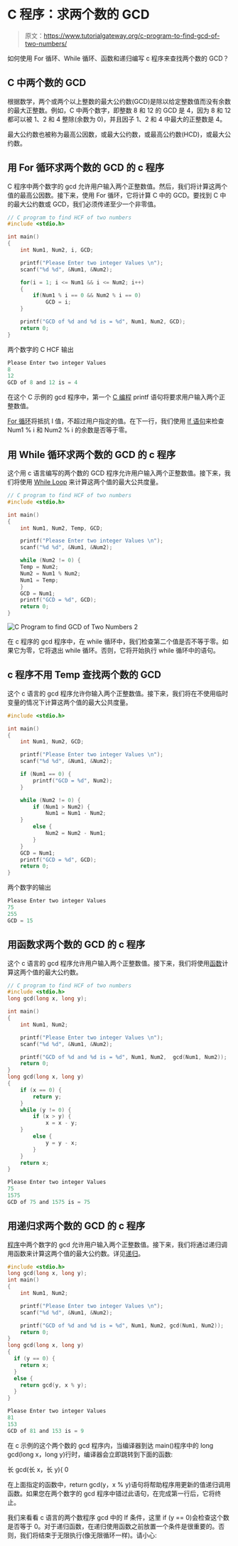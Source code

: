 # C 程序：求两个数的 GCD 

> 原文：<https://www.tutorialgateway.org/c-program-to-find-gcd-of-two-numbers/>

如何使用 For 循环、While 循环、函数和递归编写 c 程序来查找两个数的 GCD？

## C 中两个数的 GCD

根据数学，两个或两个以上整数的最大公约数(GCD)是除以给定整数值而没有余数的最大正整数。例如，C 中两个数字，即整数 8 和 12 的 GCD 是 4，因为 8 和 12 都可以被 1、2 和 4 整除(余数为 0)，并且因子 1、2 和 4 中最大的正整数是 4。

最大公约数也被称为最高公因数，或最大公约数，或最高公约数(HCD)，或最大公约数。

## 用 For 循环求两个数的 GCD 的 c 程序

C 程序中两个数字的 gcd 允许用户输入两个正整数值。然后，我们将计算这两个值的最高公因数。接下来，使用 For 循环，它将计算 C 中的 GCD。要找到 C 中的最大公约数或 GCD，我们必须传递至少一个非零值。

```c
// C program to find HCF of two numbers
#include <stdio.h>

int main()
{
    int Num1, Num2, i, GCD;

    printf("Please Enter two integer Values \n");
    scanf("%d %d", &Num1, &Num2);

    for(i = 1; i <= Num1 && i <= Num2; i++)
    {
        if(Num1 % i == 0 && Num2 % i == 0)
            GCD = i;
    }

    printf("GCD of %d and %d is = %d", Num1, Num2, GCD);
    return 0;
}
```

两个数字的 C HCF 输出

```c
Please Enter two integer Values 
8
12
GCD of 8 and 12 is = 4
```

在这个 C 示例的 gcd 程序中，第一个 [C 编程](https://www.tutorialgateway.org/c-programming/) printf 语句将要求用户输入两个正整数值。

[For 循环](https://www.tutorialgateway.org/for-loop-in-c-programming/)将抵抗 I 值，不超过用户指定的值。在下一行，我们使用 [If 语句](https://www.tutorialgateway.org/if-statement-in-c/)来检查 Num1 % i 和 Num2 % i 的余数是否等于零。

## 用 While 循环求两个数的 GCD 的 c 程序

这个用 c 语言编写的两个数的 GCD 程序允许用户输入两个正整数值。接下来，我们将使用 [While Loop](https://www.tutorialgateway.org/while-loop-in-c/) 来计算这两个值的最大公共度量。

```c
// C program to find HCF of two numbers
#include <stdio.h>

int main()
{
    int Num1, Num2, Temp, GCD;

    printf("Please Enter two integer Values \n");
    scanf("%d %d", &Num1, &Num2);

    while (Num2 != 0) {
 	Temp = Num2;
 	Num2 = Num1 % Num2;
 	Num1 = Temp;
    }
    GCD = Num1;
    printf("GCD = %d", GCD);
    return 0;
}
```

![C Program to find GCD of Two Numbers 2](img/0c36f3c063e03e6817f9fe0a25756fc3.png)

在 c 程序的 gcd 程序中，在 while 循环中，我们检查第二个值是否不等于零。如果它为零，它将退出 while 循环。否则，它将开始执行 while 循环中的语句。

## c 程序不用 Temp 查找两个数的 GCD

这个 c 语言的 gcd 程序允许你输入两个正整数值。接下来，我们将在不使用临时变量的情况下计算这两个值的最大公共度量。

```c
#include <stdio.h>

int main()
{
    int Num1, Num2, GCD;

    printf("Please Enter two integer Values \n");
    scanf("%d %d", &Num1, &Num2);

	if (Num1 == 0) {
  		printf("GCD = %d", Num2);
  	}

 	while (Num2 != 0) {
    	if (Num1 > Num2) {
      		Num1 = Num1 - Num2;
    }
    	else {
      		Num2 = Num2 - Num1;
    	}
  	}
  	GCD = Num1;
    printf("GCD = %d", GCD);
    return 0;
}
```

两个数字的输出

```c
Please Enter two integer Values 
75
255
GCD = 15
```

## 用函数求两个数的 GCD 的 c 程序

这个 c 语言的 gcd 程序允许用户输入两个正整数值。接下来，我们将使用[函数](https://www.tutorialgateway.org/functions-in-c/)计算这两个值的最大公约数。

```c
// C program to find HCF of two numbers
#include <stdio.h>
long gcd(long x, long y);

int main()
{
    int Num1, Num2;

    printf("Please Enter two integer Values \n");
    scanf("%d %d", &Num1, &Num2);

    printf("GCD of %d and %d is = %d", Num1, Num2, 	gcd(Num1, Num2));
    return 0;
}
long gcd(long x, long y) 
{
	if (x == 0) {
  		return y;
  	}
 	while (y != 0) {
    	if (x > y) {
      		x = x - y;
    }
    	else {
      		y = y - x;
    	}
  	}
  	return x;
}
```

```c
Please Enter two integer Values 
75
1575
GCD of 75 and 1575 is = 75
```

## 用递归求两个数的 GCD 的 c 程序

[程序](https://www.tutorialgateway.org/c-programming-examples/)中两个数字的 gcd 允许用户输入两个正整数值。接下来，我们将通过递归调用函数来计算这两个值的最大公约数。详见[递归](https://www.tutorialgateway.org/recursion-in-c/)。

```c
#include <stdio.h>
long gcd(long x, long y);
int main()
{
    int Num1, Num2;

    printf("Please Enter two integer Values \n");
    scanf("%d %d", &Num1, &Num2);

    printf("GCD of %d and %d is = %d", Num1, Num2, gcd(Num1, Num2));
    return 0;
}
long gcd(long x, long y) 
{
  if (y == 0) {
  	return x;
  }
  else {
    return gcd(y, x % y);
  }
}
```

```c
Please Enter two integer Values 
81
153
GCD of 81 and 153 is = 9
```

在 c 示例的这个两个数的 gcd 程序内，当编译器到达 main()程序中的 long gcd(long x，long y)行时，编译器会立即跳转到下面的函数:

长 gcd(长 x，长 y){ 0

在上面指定的函数中，return gcd(y，x % y)语句将帮助程序用更新的值递归调用函数。如果您在两个数字的 gcd 程序中错过此语句，在完成第一行后，它将终止。

我们来看看 c 语言的两个数程序 gcd 中的 If 条件，这里 if (y == 0)会检查这个数是否等于 0。对于递归函数，在递归使用函数之前放置一个条件是很重要的。否则，我们将结束于无限执行(像无限循环一样)。请小心: